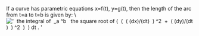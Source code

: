 If a curve has parametric equations x=f(t), y=g(t), then the length of
the arc from t=a to t=b is given by: \\
!['  the integral of  \_a \^b   the square root of (  (  ( (dx)/(dt)  ) \^2  +  ( (dy)/(dt)  ) \^2  )  ) dt . '](../dictionary/equation_images/2027.1..png)
